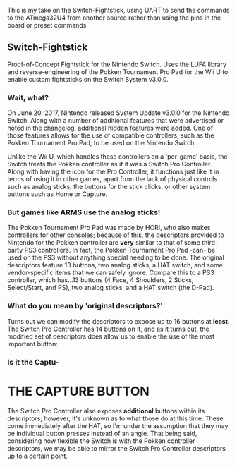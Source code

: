 This is my take on the Switch-Fightstick, using UART to send the commands to the ATmega32U4 from another source rather than using the pins in the board or preset commands

## Switch-Fightstick
Proof-of-Concept Fightstick for the Nintendo Switch. Uses the LUFA library and reverse-engineering of the Pokken Tournament Pro Pad for the Wii U to enable custom fightsticks on the Switch System v3.0.0.

### Wait, what?
On June 20, 2017, Nintendo released System Update v3.0.0 for the Nintendo Switch. Along with a number of additional features that were advertised or noted in the changelog, additional hidden features were added. One of those features allows for the use of compatible controllers, such as the Pokken Tournament Pro Pad, to be used on the Nintendo Switch.

Unlike the Wii U, which handles these controllers on a 'per-game' basis, the Switch treats the Pokken controller as if it was a Switch Pro Controller. Along with having the icon for the Pro Controller, it functions just like it in terms of using it in other games, apart from the lack of physical controls such as analog sticks, the buttons for the stick clicks, or other system buttons such as Home or Capture.

### But games like ARMS use the analog sticks!
The Pokken Tournament Pro Pad was made by HORI, who also makes controllers for other consoles; because of this, the descriptors provided to Nintendo for the Pokken controller are **very** similar to that of some third-party PS3 controllers. In fact, the Pokken Tournament Pro Pad -can- be used on the PS3 without anything special needing to be done. The original descriptors feature 13 buttons, two analog sticks, a HAT switch, and some vendor-specific items that we can safely ignore. Compare this to a PS3 controller, which has...13 buttons (4 Face, 4 Shoulders, 2 Sticks, Select/Start, and PS), two analog sticks, and a HAT switch (the D-Pad). 

### What do you mean by 'original descriptors?'
Turns out we can modify the descriptors to expose up to 16 buttons at **least**. The Switch Pro Controller has 14 buttons on it, and as it turns out, the modified set of descriptors does allow us to enable the use of the most important button:

### Is it the Captu-

# THE CAPTURE BUTTON

The Switch Pro Controller also exposes **additional** buttons within its descriptors; however, it's unknown as to what those do at this time. These come immediately after the HAT, so I'm under the assumption that they may be individual button presses instead of an angle. That being said, considering how flexible the Switch is with the Pokken controller descriptors, we may be able to mirror the Switch Pro Controller descriptors up to a certain point.
